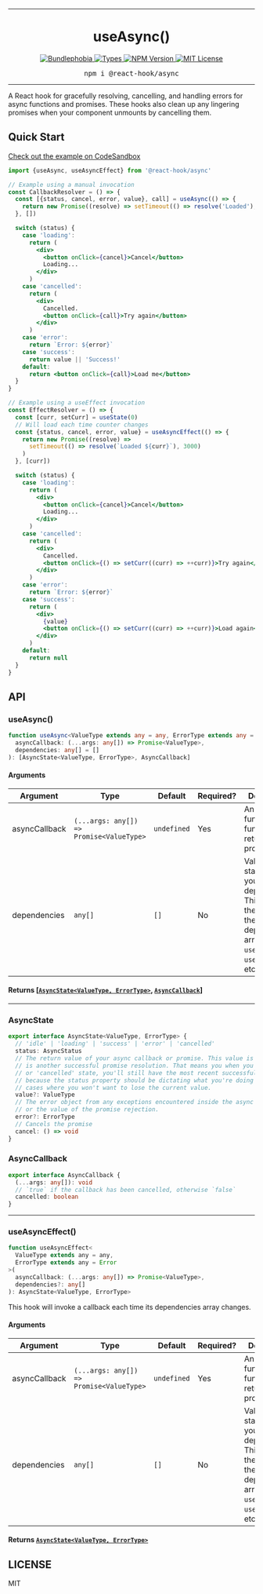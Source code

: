 <hr>
<div align="center">
  <h1 align="center">
    useAsync()
  </h1>
</div>

<p align="center">
  <a href="https://bundlephobia.com/result?p=@react-hook/async">
    <img alt="Bundlephobia" src="https://img.shields.io/bundlephobia/minzip/@react-hook/async?style=for-the-badge&labelColor=24292e">
  </a>
  <a aria-label="Types" href="https://www.npmjs.com/package/@react-hook/async">
    <img alt="Types" src="https://img.shields.io/npm/types/@react-hook/async?style=for-the-badge&labelColor=24292e">
  </a>
  <!--
  <a aria-label="Code coverage report" href="https://codecov.io/gh/jaredLunde/react-hook">
    <img alt="Code coverage" src="https://img.shields.io/codecov/c/gh/jaredLunde/react-hook?style=for-the-badge&labelColor=24292e">
  </a>
  <a aria-label="Build status" href="https://travis-ci.com/jaredLunde/react-hook">
    <img alt="Build status" src="https://img.shields.io/travis/com/jaredLunde/react-hook?style=for-the-badge&labelColor=24292e">
  </a>
  -->
  <a aria-label="NPM version" href="https://www.npmjs.com/package/@react-hook/async">
    <img alt="NPM Version" src="https://img.shields.io/npm/v/@react-hook/async?style=for-the-badge&labelColor=24292e">
  </a>
  <a aria-label="License" href="https://jaredlunde.mit-license.org/">
    <img alt="MIT License" src="https://img.shields.io/npm/l/@react-hook/async?style=for-the-badge&labelColor=24292e">
  </a>
</p>

<pre align="center">npm i @react-hook/async</pre>
<hr>

A React hook for gracefully resolving, cancelling, and handling errors for async functions
and promises. These hooks also clean up any lingering promises when your component unmounts
by cancelling them.

## Quick Start

[Check out the example on CodeSandbox](https://codesandbox.io/s/react-hookasync-example-kdghe)

```jsx harmony
import {useAsync, useAsyncEffect} from '@react-hook/async'

// Example using a manual invocation
const CallbackResolver = () => {
  const [{status, cancel, error, value}, call] = useAsync(() => {
    return new Promise((resolve) => setTimeout(() => resolve('Loaded'), 3000))
  }, [])

  switch (status) {
    case 'loading':
      return (
        <div>
          <button onClick={cancel}>Cancel</button>
          Loading...
        </div>
      )
    case 'cancelled':
      return (
        <div>
          Cancelled.
          <button onClick={call}>Try again</button>
        </div>
      )
    case 'error':
      return `Error: ${error}`
    case 'success':
      return value || 'Success!'
    default:
      return <button onClick={call}>Load me</button>
  }
}

// Example using a useEffect invocation
const EffectResolver = () => {
  const [curr, setCurr] = useState(0)
  // Will load each time counter changes
  const {status, cancel, error, value} = useAsyncEffect(() => {
    return new Promise((resolve) =>
      setTimeout(() => resolve(`Loaded ${curr}`), 3000)
    )
  }, [curr])

  switch (status) {
    case 'loading':
      return (
        <div>
          <button onClick={cancel}>Cancel</button>
          Loading...
        </div>
      )
    case 'cancelled':
      return (
        <div>
          Cancelled.
          <button onClick={() => setCurr((curr) => ++curr)}>Try again</button>
        </div>
      )
    case 'error':
      return `Error: ${error}`
    case 'success':
      return (
        <div>
          {value}
          <button onClick={() => setCurr((curr) => ++curr)}>Load again</button>
        </div>
      )
    default:
      return null
  }
}
```

## API

### useAsync()

```ts
function useAsync<ValueType extends any = any, ErrorType extends any = Error>(
  asyncCallback: (...args: any[]) => Promise<ValueType>,
  dependencies: any[] = []
): [AsyncState<ValueType, ErrorType>, AsyncCallback]
```

#### Arguments

| Argument      | Type                                     | Default     | Required? | Description                                                                                                                      |
| ------------- | ---------------------------------------- | ----------- | --------- | -------------------------------------------------------------------------------------------------------------------------------- |
| asyncCallback | `(...args: any[]) => Promise<ValueType>` | `undefined` | Yes       | An async function or function that returns a promise.                                                                            |
| dependencies  | `any[]`                                  | `[]`        | No        | Values or state that your callback depends on. This works the same as the dependencies array of `useEffect`, `useCallback`, etc. |

#### Returns [[`AsyncState<ValueType, ErrorType>`](#asyncstate), [`AsyncCallback`](#asynccallback)]

---

### AsyncState

```ts
export interface AsyncState<ValueType, ErrorType> {
  // 'idle' | 'loading' | 'success' | 'error' | 'cancelled'
  status: AsyncStatus
  // The return value of your async callback or promise. This value is persisted until there
  // is another successful promise resolution. That means you when you're in an 'error', 'loading',
  // or 'cancelled' state, you'll still have the most recent successful value here. This is useful
  // because the status property should be dictating what you're doing in your UI and there are
  // cases where you won't want to lose the current value.
  value?: ValueType
  // The error object from any exceptions encountered inside the async function
  // or the value of the promise rejection.
  error?: ErrorType
  // Cancels the promise
  cancel: () => void
}
```

### AsyncCallback

```ts
export interface AsyncCallback {
  (...args: any[]): void
  // `true` if the callback has been cancelled, otherwise `false`
  cancelled: boolean
}
```

---

### useAsyncEffect()

```ts
function useAsyncEffect<
  ValueType extends any = any,
  ErrorType extends any = Error
>(
  asyncCallback: (...args: any[]) => Promise<ValueType>,
  dependencies?: any[]
): AsyncState<ValueType, ErrorType>
```

This hook will invoke a callback each time its dependencies array changes.

#### Arguments

| Argument      | Type                                     | Default     | Required? | Description                                                                                                                      |
| ------------- | ---------------------------------------- | ----------- | --------- | -------------------------------------------------------------------------------------------------------------------------------- |
| asyncCallback | `(...args: any[]) => Promise<ValueType>` | `undefined` | Yes       | An async function or function that returns a promise.                                                                            |
| dependencies  | `any[]`                                  | `[]`        | No        | Values or state that your callback depends on. This works the same as the dependencies array of `useEffect`, `useCallback`, etc. |

#### Returns [`AsyncState<ValueType, ErrorType>`](#asyncstate)

## LICENSE

MIT
